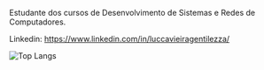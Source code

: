 Estudante dos cursos de Desenvolvimento de Sistemas e Redes de Computadores.

Linkedin: https://www.linkedin.com/in/luccavieiragentilezza/

![Top Langs](https://github-readme-stats.vercel.app/api/top-langs/?username=LuccaVG&theme=tokyonight)

